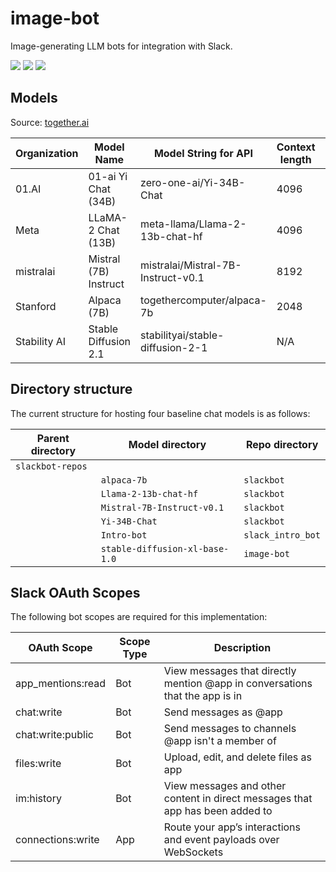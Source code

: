 # image-bot

Image-generating LLM bots for integration with Slack.

![](https://img.shields.io/badge/Amazon%20AWS-232F3E.svg?style=flat&logo=Amazon-AWS&logoColor=white)
![](https://img.shields.io/badge/Python-3776AB.svg?style=flat&logo=Python&logoColor=white)
![](https://img.shields.io/badge/Slack-4A154B.svg?style=flat&logo=Slack&logoColor=white)

## Models

Source: [together.ai](https://docs.together.ai/docs/inference-models)

| Organization | Model Name            | Model String for API               | Context length | Type  |
| ------------ | --------------------- | ---------------------------------- | -------------- | ----- |
| 01.AI        | 01-ai Yi Chat (34B)   | zero-one-ai/Yi-34B-Chat            | 4096           | Chat  |
| Meta         | LLaMA-2 Chat (13B)    | meta-llama/Llama-2-13b-chat-hf     | 4096           | Chat  |
| mistralai    | Mistral (7B) Instruct | mistralai/Mistral-7B-Instruct-v0.1 | 8192           | Chat  |
| Stanford     | Alpaca (7B)           | togethercomputer/alpaca-7b         | 2048           | Chat  |
| Stability AI | Stable Diffusion 2.1  | stabilityai/stable-diffusion-2-1   | N/A            | Image |

## Directory structure

The current structure for hosting four baseline chat models is as follows:

| Parent directory | Model directory                | Repo directory    |
| ---------------- | ------------------------------ | ----------------- |
| `slackbot-repos` |                                |                   |
|                  | `alpaca-7b`                    | `slackbot`        |
|                  | `Llama-2-13b-chat-hf`          | `slackbot`        |
|                  | `Mistral-7B-Instruct-v0.1`     | `slackbot`        |
|                  | `Yi-34B-Chat`                  | `slackbot`        |
|                  | `Intro-bot`                    | `slack_intro_bot` |
|                  | `stable-diffusion-xl-base-1.0` | `image-bot`       |

## Slack OAuth Scopes

The following bot scopes are required for this implementation:

| OAuth Scope       | Scope Type | Description                                                                   |
| ----------------- | ---------- | ----------------------------------------------------------------------------- |
| app_mentions:read | Bot        | View messages that directly mention @app in conversations that the app is in  |
| chat:write        | Bot        | Send messages as @app                                                         |
| chat:write:public | Bot        | Send messages to channels @app isn't a member of                              |
| files:write       | Bot        | Upload, edit, and delete files as app                                         |
| im:history        | Bot        | View messages and other content in direct messages that app has been added to |
| connections:write | App        | Route your app’s interactions and event payloads over WebSockets              |
